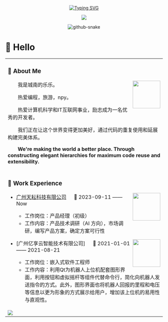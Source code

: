 <div align="center">
  <!-- dynamic typing effect 动态打字效果 -->
  <div align="center">
    <a href="https://blog.sunguoqi.com/">
      <img src="https://readme-typing-svg.demolab.com?font=Fira+Code&pause=1000&width=435&lines=print(%22Hello%2C%20World!%22);乐乐祝您今天愉快!&center=true&size=27" alt="Typing SVG" />
    </a>
  </div>

  <!-- knock code pictures 敲代码的图片 -->
  <img src="https://cdn.jsdelivr.net/gh/sun0225SUN/sun0225SUN/assets/images/coding.gif" /><br>


<!-- Snake Code Contribution Map 贪吃蛇代码贡献图 -->
<picture>
  <source media="(prefers-color-scheme: dark)" srcset="https://cdn.jsdelivr.net/gh/sun0225SUN/sun0225SUN/profile-snake-contrib/github-contribution-grid-snake-dark.svg" />
  <source media="(prefers-color-scheme: light)" srcset="https://cdn.jsdelivr.net/gh/sun0225SUN/sun0225SUN/profile-snake-contrib/github-contribution-grid-snake.svg" />
  <img alt="github-snake" src="https://cdn.jsdelivr.net/gh/sun0225SUN/sun0225SUN/profile-snake-contrib/github-contribution-grid-snake-dark.svg" />
</picture>

</div>

#  🙋 Hello

<table>
<tr><td>

<!-- About me 关于我 -->
### 🤺 About Me

<img align="right" width="88" src="https://cdn.jsdelivr.net/gh/sun0225SUN/sun0225SUN/assets/images/steven.png" />

<p>&emsp;&emsp;我是城南的乐乐。</p>
<p>&emsp;&emsp;热爱编程，旅游，npy。</p>
<p>&emsp;&emsp;热爱计算机科学和IT互联网事业，励志成为一名优秀的开发者。</p>
<p>&emsp;&emsp;我们正在让这个世界变得更加美好，通过代码的重复使用和延展构建完美体系。</p>
<p><strong>&emsp;&emsp;We're making the world a better place. Through constructing elegant hierarchies for maximum code reuse and extensibility.</strong></p>

</td></tr>

<tr>
<td>
  
### 🏢 Work Experience

<img align="right" width="88" src="https://github.com/LeLe-SouthCity/LeLe-SouthCity/assets/103248258/ad48e175-0960-4d58-b58f-4f3674f8372d" />

- [广州天耘科技有限公司](https://www.ogcloud.com/) &emsp; 📌 2023-09-11 —— Now
  
  - 工作岗位：产品经理（初级）
  - 工作内容：产品技术调研（AI 方向），市场调研，编写产品方案，确定方案可行性

<img align="right" width="88" src="https://cdn.jsdelivr.net/gh/sun0225SUN/sun0225SUN/assets/images/nio.png" />

- [广州亿享云智能技术有限公司] &emsp; 📌 2021-01-01 —— 2021-08-21
  
  - 工作岗位：嵌入式软件工程师
  - 工作内容：利用Qt为机器人上位机配套图形界面，利用按钮和虚拟摇杆等组件代替命令行，简化向机器人发送指令的方式。此外，图形界面也将机器人回报的里程和电压等信息以更为形象的方式展示给用户，增加该上位机的易用性与直观性。

</td>
</tr>

<tr><td>
<!-- just img 图片 -->
<img src="https://cdn.jsdelivr.net/gh/sun0225SUN/sun0225SUN/assets/images/rocket.png"/>
</div>
